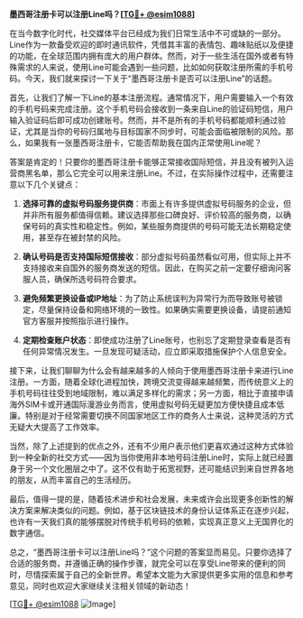 **墨西哥注册卡可以注册Line吗？[[TG💪+ @esim1088](https://t.me/s/esim1088)]**

在当今数字化时代，社交媒体平台已经成为我们日常生活中不可或缺的一部分。Line作为一款备受欢迎的即时通讯软件，凭借其丰富的表情包、趣味贴纸以及便捷的功能，在全球范围内拥有庞大的用户群体。然而，对于一些生活在国外或者有特殊需求的人来说，使用Line可能会遇到一些问题，比如如何获取注册所需的手机号码。今天，我们就来探讨一下关于“墨西哥注册卡是否可以注册Line”的话题。

首先，让我们了解一下Line的基本注册流程。通常情况下，用户需要输入一个有效的手机号码来完成注册。这个手机号码会接收到一条来自Line的验证码短信，用户输入验证码后即可成功创建账号。然而，并不是所有的手机号码都能顺利通过验证，尤其是当你的号码归属地与目标国家不同步时，可能会面临被限制的风险。那么，如果我有一张墨西哥注册卡，它能否帮助我在国内正常使用Line呢？

答案是肯定的！只要你的墨西哥注册卡能够正常接收国际短信，并且没有被列入运营商黑名单，那么它完全可以用来注册Line。不过，在实际操作过程中，还需要注意以下几个关键点：

1. **选择可靠的虚拟号码服务提供商**：市面上有许多提供虚拟号码服务的企业，但并非所有服务都值得信赖。建议选择那些口碑良好、评价较高的服务商，以确保号码的真实性和稳定性。例如，某些服务商提供的号码可能无法长期稳定使用，甚至存在被封禁的风险。

2. **确认号码是否支持国际短信接收**：部分虚拟号码虽然看似可用，但实际上并不支持接收来自国外的服务商发送的短信。因此，在购买之前一定要仔细询问客服人员，确保所选号码符合要求。

3. **避免频繁更换设备或IP地址**：为了防止系统误判为异常行为而导致账号被锁定，尽量保持设备和网络环境的一致性。如果确实需要更换设备，请提前通知官方客服并按照指示进行操作。

4. **定期检查账户状态**：即使成功注册了Line账号，也别忘了定期登录查看是否有任何异常情况发生。一旦发现可疑活动，应立即采取措施保护个人信息安全。

接下来，让我们聊聊为什么会有越来越多的人倾向于使用墨西哥注册卡来进行Line注册。一方面，随着全球化进程加快，跨境交流变得越来越频繁，而传统意义上的手机号码往往受到地域限制，难以满足多样化的需求；另一方面，相比于直接申请海外SIM卡或开通国际漫游业务而言，使用虚拟号码无疑更加方便快捷且成本低廉。特别是对于经常需要切换不同国家地区工作的商务人士来说，这种灵活的方式无疑大大提高了工作效率。

当然，除了上述提到的优点之外，还有不少用户表示他们更喜欢通过这种方式体验到一种全新的社交方式——因为当你使用非本地号码注册Line时，实际上就已经置身于另一个文化圈层之中了。这不仅有助于拓宽视野，还可能结识到来自世界各地的朋友，从而丰富自己的生活经历。

最后，值得一提的是，随着技术进步和社会发展，未来或许会出现更多创新性的解决方案来解决类似的问题。例如，基于区块链技术的身份认证体系正在逐步兴起，也许有一天我们真的能够摆脱对传统手机号码的依赖，实现真正意义上无国界化的数字通信。

总之，“墨西哥注册卡可以注册Line吗？”这个问题的答案显而易见。只要你选择了合适的服务商，并遵循正确的操作步骤，就完全可以在享受Line带来的便利的同时，尽情探索属于自己的全新世界。希望本文能为大家提供更多实用的信息和参考意见，同时也欢迎大家继续关注相关领域的新动态！

[[TG💪+ @esim1088](https://t.me/s/esim1088) ![Image](https://i.postimg.cc/4NQfJmqS/Snipaste-2025-05-13-00-14-12.png)]